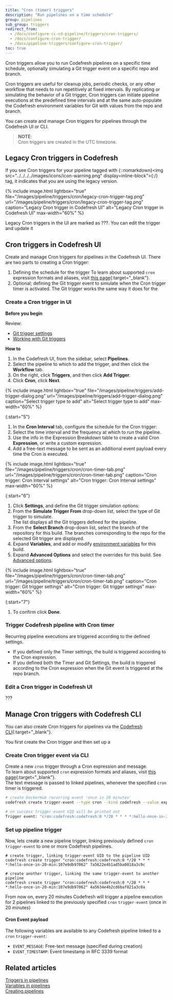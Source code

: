 ```yaml
---
title: "Cron (timer) triggers"
description: "Run pipelines on a time schedule"
group: pipelines
sub_group: triggers
redirect_from:
  - /docs/configure-ci-cd-pipeline/triggers/cron-triggers/
  - /docs/configure-cron-trigger/
  - /docs/pipeline-triggers/configure-cron-trigger/
toc: true
---
```


Cron triggers allow you to run Codefresh pipelines on a specific time schedule, optionally simulating a Git trigger event on a specific repo and branch.  

Cron triggers are useful for cleanup jobs, periodic checks, or any other workflow that needs to run repetitively at fixed intervals. By replicating or simulating the behavior of a Git trigger, Cron triggers can initiate pipeline executions at the predefined time intervals and at the same auto-populate the Codefresh environment variables for Git with values from the repo and branch. 




You can create and manage Cron triggers for pipelines through the Codefresh UI or CLI.

>**NOTE**:  
Cron triggers are created in the UTC timezone.


##  Legacy Cron triggers in Codefresh
If you see Cron triggers for your pipeline tagged with {::nomarkdown}<img src="../../../../images/icons/icon-warning.png" display=inline-block">{:/} tag, it indicates that you are using the legacy version.

{% include image.html
lightbox="true"
file="/images/pipeline/triggers/cron/legacy-cron-trigger-tag.png"
url="/images/pipeline/triggers/cron/legacy-cron-trigger-tag.png"
caption="Legacy Cron trigger in Codefresh UI"
alt="Legacy Cron trigger in Codefresh UI"
max-width="60%"
%}


Legacy Cron triggers in the UI are marked as ???. You can edit the trigger and update it 

## Cron triggers in Codefresh UI

Create and manage Cron triggers for pipelines in the Codefresh UI. 
There are two parts to creating a Cron trigger:
1. Defining the schedule for the trigger
  To learn about supported `cron` expression formats and aliases, visit [this page](https://github.com/codefresh-io/cronus/blob/master/docs/expression.md){:target="\_blank"}.
1. Optional; defining the Git trigger event to simulate when the Cron trigger timer is activated.
  The Git trigger works the same way it does for the 


### Create a Cron trigger in UI
**Before you begin**  

Review:  
* [Git trigger settings](#git-trigger-settings) 
* [Working with Git triggers](#working-with-git-triggers)

**How to**  

1. In the Codefresh UI, from the sidebar, select **Pipelines**.
1. Select the pipeline to which to add the trigger, and then click the **Workflow** tab.
1. On the right, click **Triggers**, and then click **Add Trigger**.
1. Click **Cron**, click **Next**.

{% include image.html
lightbox="true"
file="/images/pipeline/triggers/add-trigger-dialog.png"
url="/images/pipeline/triggers/add-trigger-dialog.png"
caption="Select trigger type to add"
alt="Select trigger type to add"
max-width="60%"
%}

{:start="5"}
1. In the **Cron Interval** tab, configure the schedule for the Cron trigger:
  1. Select the time interval and the frequency at which to run the pipeline.
  1. Use the info in the Expression Breakdown table to create a valid Cron **Expression**, or write a custom expression.
  1. Add a free-text message to be sent as an additional event payload every time the Cron is executed.

{% include image.html
lightbox="true"
file="/images/pipeline/triggers/cron/cron-timer-tab.png"
url="/images/pipeline/triggers/cron/cron-timer-tab.png"
caption="Cron trigger: Cron Interval settings"
alt="Cron trigger: Cron Interval settings"
max-width="60%"
%}

{:start="6"}
1. Click **Settings**, and define the Git trigger simulation options:
  1. From the **Simulate Trigger From** drop-down list, select the type of Git trigger to simulate.  
    The list displays all the Git triggers defined for the pipeline. 
  1. From the **Select Branch** drop-down list, select the branch of the repository for this build.
    The branches corresponding to the repo for the selected Git trigger are displayed.
  1. Expand **Variables**, and add or modify [environment variables]({{site.baseurl}}/docs/pipelines/variables/) for this build.
  1. Expand **Advanced Options** and select the overrides for this build. See [Advanced options]({{site.baseurl}}/docs/pipelines/triggers/git-triggers/#advanced-settings-for-git-triggers).

{% include image.html
lightbox="true"
file="/images/pipeline/triggers/cron/cron-timer-tab.png"
url="/images/pipeline/triggers/cron/cron-timer-tab.png"
caption="Cron trigger: Git trigger settings"
alt="Cron trigger: Git trigger settings"
max-width="60%"
%}

{:start="7"}
1. To confirm click **Done**.




### Trigger Codefresh pipeline with Cron timer

Recurring pipeline executions are triggered according to the defined settings.

* If you defined only the Timer settings, the build is triggered according to the Cron expression.
* If you defined both the Timer and Git Settings, the build is triggered according to the Cron expression when the Git event is triggered at the repo branch. 

### Edit a Cron trigger in Codefresh UI

???

## Manage Cron triggers with Codefresh CLI

You can also create Cron triggers for pipelines via the [Codefresh CLI](https://cli.codefresh.io/){:target="\_blank"}.

You first create the Cron trigger and then set up a 


### Create Cron trigger event via CLI

Create a new `cron` trigger through a Cron expression and message.  
To learn about supported `cron` expression formats and aliases, visit [this page](https://github.com/codefresh-io/cronus/blob/master/docs/expression.md){:target="\_blank"}.  
The text message is passed to linked pipelines, whenever the specified `cron` timer is triggered.



```sh
# create DockerHub recurring event 'once in 20 minutes'
codefresh create trigger-event --type cron --kind codefresh --value expression="0 */20 * * * *" --value message="hello-once-in-20-min"

# on success trigger-event UID will be printed out
Trigger event: "cron:codefresh:codefresh:0 */20 * * * *:hello-once-in-20-min:107e9db97062" was successfully created.
```



### Set up pipeline trigger

Now, lets create a new pipeline trigger, linking previously defined `cron` `trigger-event` to one or more Codefresh pipelines.

```
# create trigger, linking trigger-event UID to the pipeline UID
codefresh create trigger "cron:codefresh:codefresh:0 */20 * * * *:hello-once-in-20-min:107e9db97062" 7a5622e4b1ad5ba0018a3c9c

# create another trigger, linking the same trigger-event to another pipeline
codefresh create trigger "cron:codefresh:codefresh:0 */20 * * * *:hello-once-in-20-min:107e9db97062" 4a5634e4b2cd6baf021a3c0a
```

From now on, every 20 minutes Codefresh will trigger a pipeline execution for 2 pipelines linked to the previously specified `cron` `trigger-event` (once in 20 minutes)

#### Cron Event payload

The following variables are available to any Codefresh pipeline linked to a `cron` `trigger-event`:

- `EVENT_MESSAGE`: Free-text message (specified during creation)
- `EVENT_TIMESTAMP`: Event timestamp in RFC 3339 format

## Related articles
[Triggers in pipelines]({{site.baseurl}}/docs/pipelines/triggers)  
[Variables in pipelines]({{site.baseurl}}/docs/pipelines/variables)  
[Creating pipelines]({{site.baseurl}}/docs/pipelines/pipelines/)  

